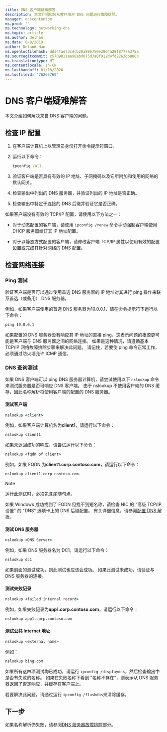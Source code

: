 ```yaml
---
title: DNS 客户端疑难解答
description: 本文介绍如何从客户端对 DNS 问题进行故障排除。
manager: dcscontentpm
ms.prod: ''
ms.technology: networking-dns
ms.topic: article
ms.author: delhan
ms.date: 8/8/2019
author: Deland-Han
ms.openlocfilehash: dd34fae73cdcb20a896750e20d4a28f8777a378a
ms.sourcegitcommit: c5709021aa98abd075d7a8f912d4fd2263db8803
ms.translationtype: MT
ms.contentlocale: zh-CN
ms.lasthandoff: 01/18/2020
ms.locfileid: "76265769"
---
```

# <a name="troubleshooting-dns-clients"></a>DNS 客户端疑难解答

本文介绍如何解决来自 DNS 客户端的问题。

## <a name="check-ip-configuration"></a>检查 IP 配置

1. 在客户端计算机上以管理员身份打开命令提示符窗口。

2. 运行以下命令：

   ```cmd
   ipconfig /all
   ```

3. 验证客户端是否具有有效的 IP 地址、子网掩码以及它所附加和使用的网络的默认网关。

4. 检查输出中列出的 DNS 服务器，并验证列出的 IP 地址是否正确。

5. 检查输出中特定于连接的 DNS 后缀并验证它是否正确。

如果客户端没有有效的 TCP/IP 配置，请使用以下方法之一：

* 对于动态配置的客户端，请使用 `ipconfig /renew` 命令手动强制客户端使用 DHCP 服务器续订其 IP 地址配置。

* 对于以静态方式配置的客户端，请修改客户端 TCP/IP 属性以使用有效的配置设置或完成其针对网络的 DNS 配置。

## <a name="check-network-connection"></a>检查网络连接

### <a name="ping-test"></a>Ping 测试

验证客户端是否可以通过使用首选 DNS 服务器的 IP 地址对其进行 ping 操作来联系首选（或备用） DNS 服务器。

例如，如果客户端使用的首选 DNS 服务器为10.0.0.1，请在命令提示符下运行以下命令：

```cmd
ping 10.0.0.1
```

如果配置的 DNS 服务器没有响应其 IP 地址的直接 ping，这表示问题的根源更可能是客户端与 DNS 服务器之间的网络连接。 如果是这种情况，请遵循基本 TCP/IP 网络故障排除步骤来解决此问题。 请记住，若要使 ping 命令正常工作，必须通过防火墙允许 ICMP 通信。

### <a name="dns-query-tests"></a>DNS 查询测试

如果 DNS 客户端可以 ping DNS 服务器计算机，请尝试使用以下 `nslookup` 命令来测试服务器是否可响应 DNS 客户端。 由于 nslookup 不使用客户端的 DNS 缓存，因此名称解析将使用客户端的配置的 DNS 服务器。

#### <a name="test-a-client"></a>测试客户端

```cmd
nslookup <client>
```
  
例如，如果客户端计算机名为**client1**，请运行以下命令：
  
```cmd
nslookup client1
```
  
如果未返回成功的响应，请尝试运行以下命令：
  
```cmd
nslookup <fqdn of client>
```
  
例如，如果 FQDN 为**client1.corp.contoso.com**，请运行以下命令：

```cmd
nslookup client1.corp.contoso.com.
```

> [!NOTE]
> 运行此测试时，必须包含尾随句点。

如果 Windows 成功找到了 FQDN 但找不到短名称，请检查 NIC 的 "高级 TCP/IP 设置" 的 "DNS" 选项卡上的 DNS 后缀配置。 有关详细信息，请参阅[配置 DNS 解析](https://docs.microsoft.com/previous-versions/tn-archive/dd163570(v=technet.10)#configuring-dns-resolution)。

#### <a name="test-the-dns-server"></a>测试 DNS 服务器

```cmd
nslookup <DNS Server>
```

例如，如果 DNS 服务器名为 DC1，请运行以下命令：

```cmd
nslookup dc1
```
如果前面的测试成功，则此测试也应该会成功。 如果此测试未成功，请验证与 DNS 服务器的连接。

#### <a name="test-the-failing-record"></a>测试失败记录

```cmd
nslookup <failed internal record>
```

例如，如果失败记录为**app1.corp.contoso.com**，请运行以下命令：

```cmd
nslookup app1.corp.contoso.com
```

#### <a name="test-a-public-internet-address"></a>测试公共 Internet 地址

```cmd
nslookup <external name>
```

例如： 
```cmd
nslookup bing.com
```

如果所有这四项测试均已成功，请运行 `ipconfig /displaydns`，然后检查输出中是否有失败的名称。 如果在失败名称下看到 "名称不存在"，则表示从 DNS 服务器返回了否定响应，并缓存在客户端上。 

若要解决此问题，请通过运行 `ipconfig /flushdns`来清除缓存。

## <a name="next-step"></a>下一步

如果名称解析仍失败，请参阅[DNS 服务器故障排除](troubleshoot-dns-server.md)部分。
